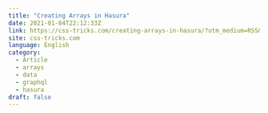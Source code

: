 ```yaml
---
title: "Creating Arrays in Hasura"
date: 2021-01-04T22:12:33Z
link: https://css-tricks.com/creating-arrays-in-hasura/?utm_medium=RSS&utm_source=news.12bit.vn
site: css-tricks.com
language: English
category:
  - Article
  - arrays
  - data
  - graphql
  - hasura
draft: false
---
```


